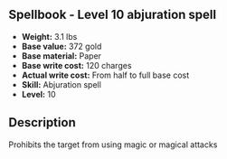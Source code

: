 ## Spellbook - Level 10 abjuration spell

- **Weight:** 3.1 lbs
- **Base value:** 372 gold
- **Base material:** Paper
- **Base write cost:** 120 charges
- **Actual write cost:** From half to full base cost
- **Skill:** Abjuration spell
- **Level:** 10

## Description

Prohibits the target from using magic or magical attacks
